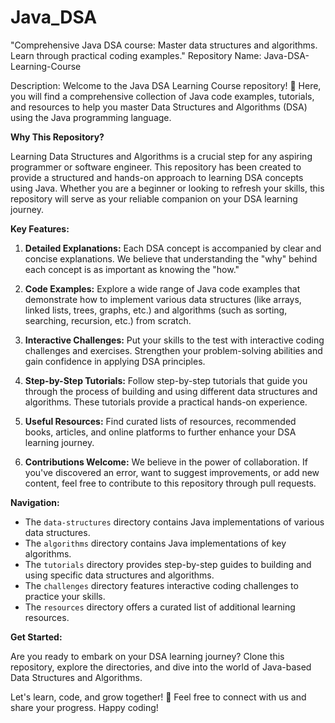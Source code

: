 # Java_DSA
"Comprehensive Java DSA course: Master data structures and algorithms. Learn through practical coding examples."
Repository Name: Java-DSA-Learning-Course

Description:
Welcome to the Java DSA Learning Course repository! 🚀 Here, you will find a comprehensive collection of Java code examples, tutorials, and resources to help you master Data Structures and Algorithms (DSA) using the Java programming language.

**Why This Repository?**

Learning Data Structures and Algorithms is a crucial step for any aspiring programmer or software engineer. This repository has been created to provide a structured and hands-on approach to learning DSA concepts using Java. Whether you are a beginner or looking to refresh your skills, this repository will serve as your reliable companion on your DSA learning journey.

**Key Features:**

1. **Detailed Explanations:** Each DSA concept is accompanied by clear and concise explanations. We believe that understanding the "why" behind each concept is as important as knowing the "how."

2. **Code Examples:** Explore a wide range of Java code examples that demonstrate how to implement various data structures (like arrays, linked lists, trees, graphs, etc.) and algorithms (such as sorting, searching, recursion, etc.) from scratch.

3. **Interactive Challenges:** Put your skills to the test with interactive coding challenges and exercises. Strengthen your problem-solving abilities and gain confidence in applying DSA principles.

4. **Step-by-Step Tutorials:** Follow step-by-step tutorials that guide you through the process of building and using different data structures and algorithms. These tutorials provide a practical hands-on experience.

5. **Useful Resources:** Find curated lists of resources, recommended books, articles, and online platforms to further enhance your DSA learning journey.

6. **Contributions Welcome:** We believe in the power of collaboration. If you've discovered an error, want to suggest improvements, or add new content, feel free to contribute to this repository through pull requests.

**Navigation:**

- The `data-structures` directory contains Java implementations of various data structures.
- The `algorithms` directory contains Java implementations of key algorithms.
- The `tutorials` directory provides step-by-step guides to building and using specific data structures and algorithms.
- The `challenges` directory features interactive coding challenges to practice your skills.
- The `resources` directory offers a curated list of additional learning resources.

**Get Started:**

Are you ready to embark on your DSA learning journey? Clone this repository, explore the directories, and dive into the world of Java-based Data Structures and Algorithms.

Let's learn, code, and grow together! 🌟 Feel free to connect with us and share your progress. Happy coding!

